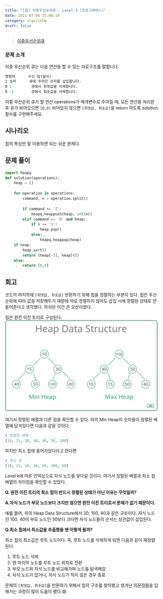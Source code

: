 ```yaml
---
title: "[힙] 이중우선순위큐 - Level 3 (프로그래머스)"
date: 2021-07-06 15:06:19
category: algorithm
draft: false
---
```

>[이중우선순위큐](https://programmers.co.kr/learn/courses/30/lessons/42628)

### 문제 소개
이중 우선순위 큐는 다음 연산을 할 수 있는 자료구조를 말합니다.

```python
명령어      수신 탑(높이)
I 숫자      큐에 주어진 숫자를 삽입합니다.
D 1         큐에서 최댓값을 삭제합니다.
D -1        큐에서 최솟값을 삭제합니다.
```

이중 우선순위 큐가 할 연산 operations가 매개변수로 주어질 때, 모든 연산을 처리한 후 큐가 비어있으면 `[0,0]` 비어있지 않으면 `[최댓값, 최솟값]`을 return 하도록 solution 함수를 구현해주세요.


## 시나리오
힙의 특성만 잘 이용하면 되는 쉬운 문제다.

## 문제 풀이
```python
import heapq
def solution(operations):
    heap = []
    
    for operation in operations:
        command, n = operation.split()
        
        if command == 'I':
            heapq.heappush(heap, int(n))
        elif command == 'D' and heap:
            if n == '1':
                heap.pop()
            else:
                heapq.heappop(heap)
    if heap:
        heap.sort()
        return [heap[-1], heap[0]]
    else:
        return [0,0]
```

## 회고
코드의 마지막에 `[최댓값, 최솟값]` 반환하기 위해 힙을 정렬하는 부분이 있다. 힙은 우선순위에 따라 값을 저장해두기 때문에 따로 정렬하지 않아도 삽입 시에 정렬된 상태로 만들어준다고 생각했다. 하지만 이건 큰 오산이였다.

힙은 완전 이진 트리로 구성된다. 
![42628_완전이진트리](./42628_완전이진트리.jpg)

여기서 정렬된 배열과 다른 점을 확인할 수 있다. 위의 Min Heap의 숫자들이 정렬된 배열에 담겨있다면 다음과 같을 것이다.

```python
# 정렬된 배열
[10, 15, 30, 40, 40, 50, 100]
```

하지만 최소 힙에 들어가있다라고 한다면
```python
# 최소 힙
[10, 15, 30, 40, 50, 100, 40]
```
Level k에 따른 인덱싱으로 자식 노드를 찾아갈 것이다. 여기서 정렬된 배열과 최소 힙 배열의 차이점을 확인할 수 있었다. 

**Q. 완전 이진 트리의 최소 힙이 반드시 정렬된 상태가 아닌 이유는 무엇일까?**

**A.자식 노드가 부모 노드보다 크지만 않으면 완전 이진 트리로서 문제가 없기 때문이다.**

예를 들어, 위의 Heap Data Structure에서 30, 100, 40과 같은 구조이다. 자식 노드인 100, 40이 부모 노드인 30보다 크다면 자식 노드들의 순서는 상관없이 삽입된다.

**Q.최소 힙에서 최소값을 추출했을 땐 어떻게 될까?**

최소 힙의 최소값은 루트 노드이다. 즉, 루트 노드를 삭제하게 되면 다음과 같이 재정렬 된다.

1. 루트 노드 삭제
2. 맨 마지막 노드를 루트 노드 위치로 전환
3. 부모 노드와 자식 노드를 비교해가며 노드를 탐색해감
4. 자식 노드가 없거나, 자식 노드가 작지 않은 경우 종료

문제의 `[최댓값, 최솟값]`을 반환하기 위해서 힙의 구조를 찾아봤고 생겨난 의문점들을 답해가는 과정이 많이 도움이 됐다.😄